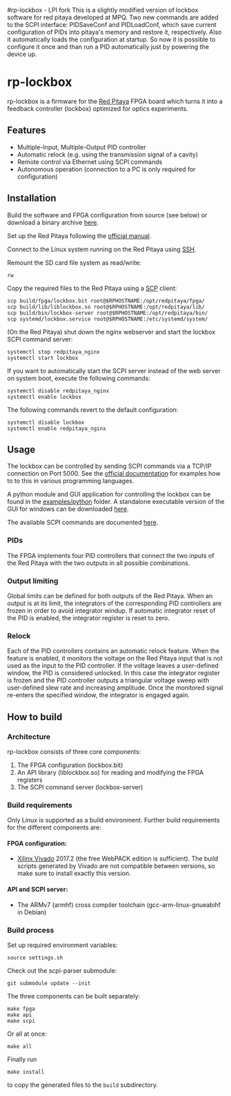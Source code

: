 #rp-lockbox - LPI fork
This is a slightly modified version of lockbox software for red pitaya developed at MPQ. Two new commands are added to the SCPI interface: PIDSaveConf and PIDLoadConf, which save current configuration of PIDs into pitaya's memory and restore it, respectively. Also it automatically loads the configuration at startup. So now it is possible to configure it once and than run a PID automatically just by powering the device up.

# rp-lockbox
rp-lockbox is a firmware for the [Red Pitaya](https://www.redpitaya.com/) FPGA board which turns it
into a feedback controller (lockbox) optimized for optics experiments.

## Features
* Multiple-Input, Multiple-Output PID controller
* Automatic relock (e.g. using the transmission signal of a cavity)
* Remote control via Ethernet using SCPI commands
* Autonomous operation (connection to a PC is only required for configuration)

## Installation
Build the software and FPGA configuration from source (see below) or download a binary archive
[here](https://github.com/schmidf/rp-lockbox/releases).

Set up the Red Pitaya following the [official manual](https://redpitaya.readthedocs.io/en/latest/index.html).

Connect to the Linux system running on the Red Pitaya using [SSH](https://redpitaya.readthedocs.io/en/latest/developerGuide/os/ssh/ssh.html).

Remount the SD card file system as read/write:
```
rw
```

Copy the required files to the Red Pitaya using a [SCP](https://en.wikipedia.org/wiki/Secure_copy)
client:
```
scp build/fpga/lockbox.bit root@$RPHOSTNAME:/opt/redpitaya/fpga/
scp build/lib/liblockbox.so root@$RPHOSTNAME:/opt/redpitaya/lib/
scp build/bin/lockbox-server root@$RPHOSTNAME:/opt/redpitaya/bin/
scp systemd/lockbox.service root@$RPHOSTNAME:/etc/systemd/system/
```

(On the Red Pitaya) shut down the nginx webserver and start the lockbox SCPI command server:
```
systemctl stop redpitaya_nginx
systemctl start lockbox
```

If you want to automatically start the SCPI server instead of the web server on system boot, execute
the following commands:
```
systemctl disable redpitaya_nginx
systemctl enable lockbox
```

The following commands revert to the default configuration:
```
systemctl disable lockbox
systemctl enable redpitaya_nginx
```

## Usage
The lockbox can be controlled by sending SCPI commands via a TCP/IP connection on Port 5000. See the
[official documentation](https://redpitaya.readthedocs.io/en/latest/appsFeatures/remoteControl/remoteControl.html)
for examples how to to this in various programming languages.

A python module and GUI application for controlling the lockbox can be found in the
[examples/python](examples/python) folder. A standalone executable version of the GUI for windows
can be downloaded [here](https://github.com/schmidf/rp-lockbox/releases).

The available SCPI commands are documented [here](doc/SCPI_commands.rst).

### PIDs
The FPGA implements four PID controllers that connect the two inputs of the Red Pitaya with the two
outputs in all possible combinations.

### Output limiting
Global limits can be defined for both outputs of the Red Pitaya. When an output is at its limit, the
integrators of the corresponding PID controllers are frozen in order to avoid integrator windup. If
automatic integrator reset of the PID is enabled, the integrator register is reset to zero.

### Relock
Each of the PID controllers contains an automatic relock feature. When the feature is enabled, it
monitors the voltage on the Red Pitaya input that is not used as the input to the PID controller.
If the voltage leaves a user-defined window, the PID is considered unlocked. In this case the
integrator register is frozen and the PID controller outputs a triangular voltage sweep with
user-defined slew rate and increasing amplitude. Once the monitored signal re-enters the specified
window, the integrator is engaged again.

## How to build
### Architecture
rp-lockbox consists of three core components:

1. The FPGA configuration (lockbox.bit)
2. An API library (liblockbox.so) for reading and modifying the FPGA registers
3. The SCPI command server (lockbox-server)

### Build requirements
Only Linux is supported as a build environment. Further build requirements for the different
components are:

#### FPGA configuration:

* [Xilinx Vivado](https://www.xilinx.com/products/design-tools/vivado.html) 2017.2 (the free WebPACK
edition is sufficient). The build scripts generated by Vivado are not compatible between versions,
so make sure to install exactly this version.

#### API and SCPI server:

* The ARMv7 (armhf) cross compiler toolchain (gcc-arm-linux-gnueabihf in Debian)

### Build process

Set up required environment variables:
```
source settings.sh
```

Check out the scpi-parser submodule:
```
git submodule update --init
```

The three components can be built separately:
```
make fpga
make api
make scpi
```

Or all at once:
```
make all
```

Finally run
```
make install
```
to copy the generated files to the `build` subdirectory.
